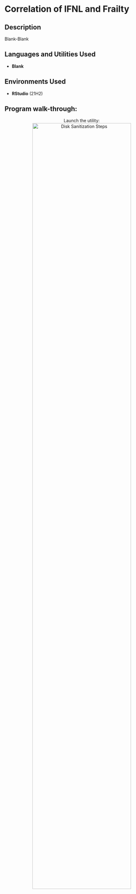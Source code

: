 <h1>Correlation of IFNL and Frailty</h1>
<h2>Description</h2>
Blank-Blank
<br />


<h2>Languages and Utilities Used</h2>

- <b>Blank</b> 

<h2>Environments Used </h2>

- <b>RStudio</b> (21H2)

<h2>Program walk-through:</h2>

<p align="center">
Launch the utility: <br/>
<img src="https://i.imgur.com/62TgaWL.png" height="80%" width="80%" alt="Disk Sanitization Steps"/>
<br />

</p>

<!--
 ```diff
- text in red
+ text in green
! text in orange
# text in gray
@@ text in purple (and bold)@@
```
